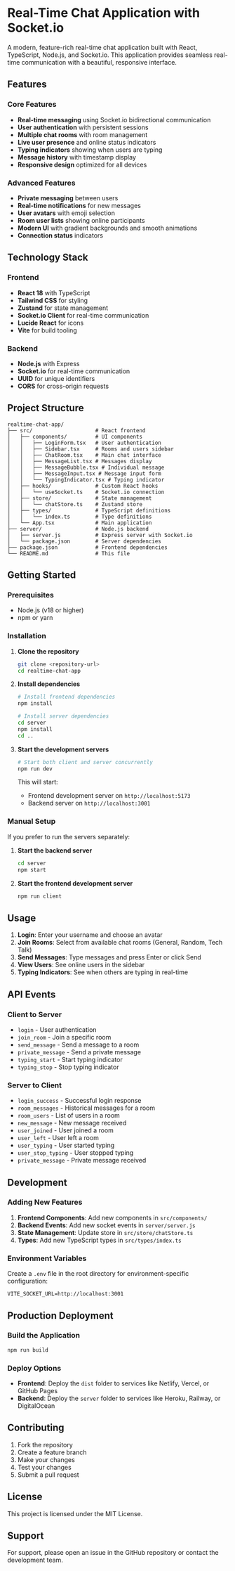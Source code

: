 # Real-Time Chat Application with Socket.io

A modern, feature-rich real-time chat application built with React, TypeScript, Node.js, and Socket.io. This application provides seamless real-time communication with a beautiful, responsive interface.

## Features

### Core Features
- **Real-time messaging** using Socket.io bidirectional communication
- **User authentication** with persistent sessions
- **Multiple chat rooms** with room management
- **Live user presence** and online status indicators
- **Typing indicators** showing when users are typing
- **Message history** with timestamp display
- **Responsive design** optimized for all devices

### Advanced Features
- **Private messaging** between users
- **Real-time notifications** for new messages
- **User avatars** with emoji selection
- **Room user lists** showing online participants
- **Modern UI** with gradient backgrounds and smooth animations
- **Connection status** indicators

## Technology Stack

### Frontend
- **React 18** with TypeScript
- **Tailwind CSS** for styling
- **Zustand** for state management
- **Socket.io Client** for real-time communication
- **Lucide React** for icons
- **Vite** for build tooling

### Backend
- **Node.js** with Express
- **Socket.io** for real-time communication
- **UUID** for unique identifiers
- **CORS** for cross-origin requests

## Project Structure

```
realtime-chat-app/
├── src/                    # React frontend
│   ├── components/         # UI components
│   │   ├── LoginForm.tsx   # User authentication
│   │   ├── Sidebar.tsx     # Rooms and users sidebar
│   │   ├── ChatRoom.tsx    # Main chat interface
│   │   ├── MessageList.tsx # Messages display
│   │   ├── MessageBubble.tsx # Individual message
│   │   ├── MessageInput.tsx # Message input form
│   │   └── TypingIndicator.tsx # Typing indicator
│   ├── hooks/              # Custom React hooks
│   │   └── useSocket.ts    # Socket.io connection
│   ├── store/              # State management
│   │   └── chatStore.ts    # Zustand store
│   ├── types/              # TypeScript definitions
│   │   └── index.ts        # Type definitions
│   └── App.tsx             # Main application
├── server/                 # Node.js backend
│   ├── server.js           # Express server with Socket.io
│   └── package.json        # Server dependencies
├── package.json            # Frontend dependencies
└── README.md               # This file
```

## Getting Started

### Prerequisites
- Node.js (v18 or higher)
- npm or yarn

### Installation

1. **Clone the repository**
   ```bash
   git clone <repository-url>
   cd realtime-chat-app
   ```

2. **Install dependencies**
   ```bash
   # Install frontend dependencies
   npm install

   # Install server dependencies
   cd server
   npm install
   cd ..
   ```

3. **Start the development servers**
   ```bash
   # Start both client and server concurrently
   npm run dev
   ```

   This will start:
   - Frontend development server on `http://localhost:5173`
   - Backend server on `http://localhost:3001`

### Manual Setup

If you prefer to run the servers separately:

1. **Start the backend server**
   ```bash
   cd server
   npm start
   ```

2. **Start the frontend development server**
   ```bash
   npm run client
   ```

## Usage

1. **Login**: Enter your username and choose an avatar
2. **Join Rooms**: Select from available chat rooms (General, Random, Tech Talk)
3. **Send Messages**: Type messages and press Enter or click Send
4. **View Users**: See online users in the sidebar
5. **Typing Indicators**: See when others are typing in real-time

## API Events

### Client to Server
- `login` - User authentication
- `join_room` - Join a specific room
- `send_message` - Send a message to a room
- `private_message` - Send a private message
- `typing_start` - Start typing indicator
- `typing_stop` - Stop typing indicator

### Server to Client
- `login_success` - Successful login response
- `room_messages` - Historical messages for a room
- `room_users` - List of users in a room
- `new_message` - New message received
- `user_joined` - User joined a room
- `user_left` - User left a room
- `user_typing` - User started typing
- `user_stop_typing` - User stopped typing
- `private_message` - Private message received

## Development

### Adding New Features

1. **Frontend Components**: Add new components in `src/components/`
2. **Backend Events**: Add new socket events in `server/server.js`
3. **State Management**: Update store in `src/store/chatStore.ts`
4. **Types**: Add new TypeScript types in `src/types/index.ts`

### Environment Variables

Create a `.env` file in the root directory for environment-specific configuration:

```env
VITE_SOCKET_URL=http://localhost:3001
```

## Production Deployment

### Build the Application
```bash
npm run build
```

### Deploy Options
- **Frontend**: Deploy the `dist` folder to services like Netlify, Vercel, or GitHub Pages
- **Backend**: Deploy the `server` folder to services like Heroku, Railway, or DigitalOcean

## Contributing

1. Fork the repository
2. Create a feature branch
3. Make your changes
4. Test your changes
5. Submit a pull request

## License

This project is licensed under the MIT License.

## Support

For support, please open an issue in the GitHub repository or contact the development team.